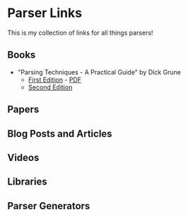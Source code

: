 # Parser Links

This is my collection of links for all things parsers!

## Books

- "Parsing Techniques - A Practical Guide" by Dick Grune
  - [First Edition](http://www.dickgrune.com/Books/PTAPG_2nd_Edition/) - [PDF](http://dickgrune.com/Books/PTAPG_1st_Edition/BookBody.pdf)
  - [Second Edition](http://www.dickgrune.com/Books/PTAPG_1st_Edition/)

## Papers

## Blog Posts and Articles

## Videos

## Libraries

## Parser Generators
